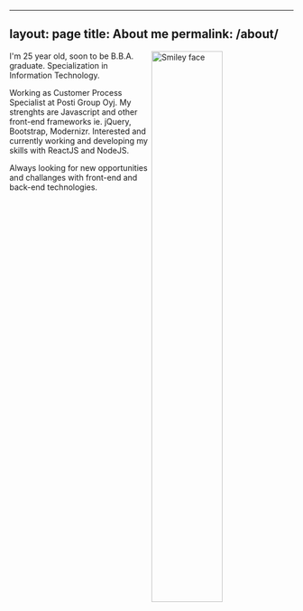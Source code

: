 ---
 layout: page
 title: About me
 permalink: /about/
  ---
<img src="https://scontent.fhel1-1.fna.fbcdn.net/v/t1.0-9/12247155_10207958039658259_2715253856107250056_n.jpg?oh=58864759bf4322db38274612bfe5dcd8&oe=592D4112" align="right" alt="Smiley face" height="50%" width="50%">
<p>I'm 25 year old, soon to be B.B.A. graduate. Specialization in Information Technology.</p>
<p>Working as Customer Process Specialist at Posti Group Oyj. My strenghts are Javascript and other front-end frameworks ie. jQuery, Bootstrap, Modernizr. Interested and currently working and developing my skills with ReactJS and NodeJS.</p>
<p>Always looking for new opportunities and challanges with front-end and back-end technologies.</p>
<!---You can find the source code for the Jekyll new theme at:
{% include icon-github.html username="jglovier" %} /
[jekyll-new](https://github.com/jglovier/jekyll-new)

You can find the source code for Jekyll at
{% include icon-github.html username="jekyll" %} /
[jekyll](https://github.com/jekyll/jekyll)-->



